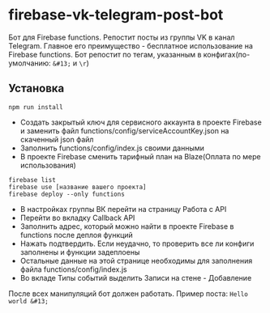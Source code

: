 # firebase-vk-telegram-post-bot
Бот для Firebase functions. Репостит посты из группы VK в канал Telegram.
Главное его преимущество - бесплатное использование на Firebase functions.
Бот репостит по тегам, указанным в конфигах(по-умолчанию: ```&#13;``` и ```\r```)

## Установка
```
npm run install
```
- Создать закрытый ключ для сервисного аккаунта в проекте Firebase и заменить файл functions/config/serviceAccountKey.json на скаченный json файл
- Заполнить functions/config/index.js своими данными
- В проекте Firebase сменить тарифный план на Blaze(Оплата по мере использования)
```
firebase list
firebase use [название вашего проекта]
firebase deploy --only functions
```
- В настройках группы ВК перейти на страницу Работа с API
- Перейти во вкладку Callback API
- Заполнить адрес, который можно найти в проекте Firebase в functions после деплоя функций
- Нажать подтвердить. Если неудачно, то проверить все ли конфиги заполнены и функции задеплоены
- Остальные данные на этой странице необходимы для заполнения файла functions/config/index.js
- Во вкладе Типы событий выделить Записи на стене - Добавление

После всех манипуляций бот должен работать. Пример поста: ```Hello world &#13;```
